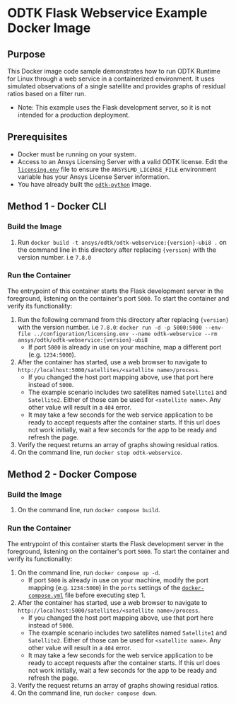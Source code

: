 # ODTK Flask Webservice Example Docker Image

## Purpose

This Docker image code sample demonstrates how to run ODTK Runtime for Linux through a web service in a containerized environment. It uses simulated observations of a single satellite and provides graphs of residual ratios based on a filter run.

* Note: This example uses the Flask development server, so it is not intended for a production deployment.

## Prerequisites

* Docker must be running on your system.
* Access to an Ansys Licensing Server with a valid ODTK license. Edit the [`licensing.env`](../configuration/licensing.env) file to ensure the `ANSYSLMD_LICENSE_FILE` environment variable has your Ansys License Server information.
* You have already built the [`odtk-python`](../odtk-python/README.md) image.

## Method 1 - Docker CLI

### Build the Image

1. Run `docker build -t ansys/odtk/odtk-webservice:{version}-ubi8 .` on the command line in this directory after replacing `{version}` with the version number. i.e `7.8.0`

### Run the Container

The entrypoint of this container starts the Flask development server in the foreground, listening on the container's port `5000`. To start the container and verify its functionality:

1. Run the following command from this directory after replacing `{version}` with the version number. i.e `7.8.0`:
`docker run -d -p 5000:5000 --env-file ../configuration/licensing.env --name odtk-webservice --rm ansys/odtk/odtk-webservice:{version}-ubi8`
    * If port `5000` is already in use on your machine, map a different port (e.g. `1234:5000`).
2. After the container has started, use a web browser to navigate to `http://localhost:5000/satellites/<satellite name>/process`.
    * If you changed the host port mapping above, use that port here instead of `5000`.
    * The example scenario includes two satellites named `Satellite1` and `Satellite2`. Either of those can be used for `<satellite name>`. Any other value will result in a `404` error.
    * It may take a few seconds for the web service application to be ready to accept requests after the container starts. If this url does not work initially, wait a few seconds for the app to be ready and refresh the page.
3. Verify the request returns an array of graphs showing residual ratios.
4. On the command line, run `docker stop odtk-webservice`.

## Method 2 - Docker Compose

### Build the Image

1. On the command line, run `docker compose build`.

### Run the Container

The entrypoint of this container starts the Flask development server in the foreground, listening on the container's port `5000`. To start the container and verify its functionality:

1. On the command line, run `docker compose up -d`.
    * If port `5000` is already in use on your machine, modify the port mapping (e.g. `1234:5000`) in the `ports` settings of the [`docker-compose.yml`](./docker-compose.yml) file before executing step 1.
2. After the container has started, use a web browser to navigate to `http://localhost:5000/satellites/<satellite name>/process`.
    * If you changed the host port mapping above, use that port here instead of `5000`.
    * The example scenario includes two satellites named `Satellite1` and `Satellite2`. Either of those can be used for `<satellite name>`. Any other value will result in a `404` error.
    * It may take a few seconds for the web service application to be ready to accept requests after the container starts. If this url does not work initially, wait a few seconds for the app to be ready and refresh the page.
3. Verify the request returns an array of graphs showing residual ratios.
4. On the command line, run `docker compose down`.
